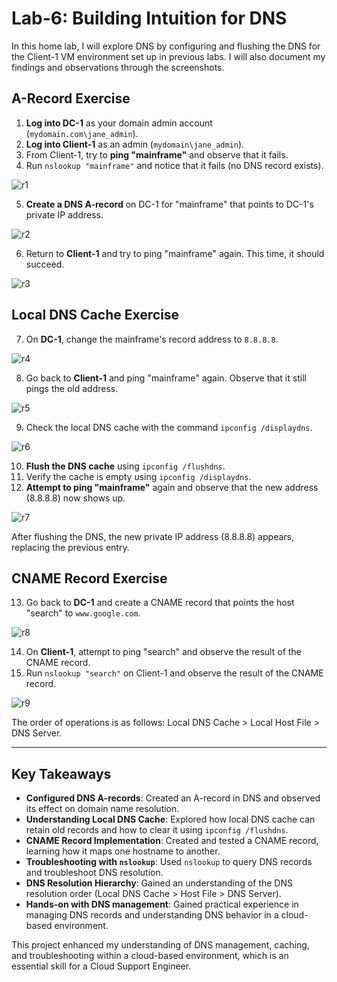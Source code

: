 # Lab-6: Building Intuition for DNS

In this home lab, I will explore DNS by configuring and flushing the DNS for the Client-1 VM environment set up in previous labs. I will also document my findings and observations through the screenshots.

## A-Record Exercise

1. **Log into DC-1** as your domain admin account (`mydomain.com\jane_admin`).
2. **Log into Client-1** as an admin (`mydomain\jane_admin`).
3. From Client-1, try to **ping "mainframe"** and observe that it fails.
4. Run `nslookup "mainframe"` and notice that it fails (no DNS record exists).

![r1](https://github.com/user-attachments/assets/2507debe-9932-43d3-9136-cb94e40e90eb)

5. **Create a DNS A-record** on DC-1 for "mainframe" that points to DC-1's private IP address.

![r2](https://github.com/user-attachments/assets/b0234660-2d33-4509-8325-98128b75298b)

6. Return to **Client-1** and try to ping "mainframe" again. This time, it should succeed.

![r3](https://github.com/user-attachments/assets/030aca57-b1ad-4204-933e-94b74f354922)

## Local DNS Cache Exercise

7. On **DC-1**, change the mainframe's record address to `8.8.8.8`.

![r4](https://github.com/user-attachments/assets/b01f5e6f-b5cd-44d1-a25a-fb403c435ed4)

8. Go back to **Client-1** and ping "mainframe" again. Observe that it still pings the old address.

![r5](https://github.com/user-attachments/assets/2112f232-0bcc-425e-bc54-43c0490f9218)

9. Check the local DNS cache with the command `ipconfig /displaydns`.

![r6](https://github.com/user-attachments/assets/67d4fdc1-9861-45bc-9cb9-b894197c9ce5)

10. **Flush the DNS cache** using `ipconfig /flushdns`.
11. Verify the cache is empty using `ipconfig /displaydns`.
12. **Attempt to ping "mainframe"** again and observe that the new address (8.8.8.8) now shows up.

![r7](https://github.com/user-attachments/assets/68b00a94-178b-43b4-8444-0f7ca11623f8)

   After flushing the DNS, the new private IP address (8.8.8.8) appears, replacing the previous entry.

## CNAME Record Exercise

13. Go back to **DC-1** and create a CNAME record that points the host "search" to `www.google.com`.

![r8](https://github.com/user-attachments/assets/e0f8d84b-f107-4feb-9df1-6f516ebe86ca)

14. On **Client-1**, attempt to ping "search" and observe the result of the CNAME record.
15. Run `nslookup "search"` on Client-1 and observe the result of the CNAME record.

![r9](https://github.com/user-attachments/assets/f1fc62a3-95fc-45d1-b154-7d9ef04e3e8e)

The order of operations is as follows: Local DNS Cache > Local Host File > DNS Server.

---

## Key Takeaways

- **Configured DNS A-records**: Created an A-record in DNS and observed its effect on domain name resolution.
- **Understanding Local DNS Cache**: Explored how local DNS cache can retain old records and how to clear it using `ipconfig /flushdns`.
- **CNAME Record Implementation**: Created and tested a CNAME record, learning how it maps one hostname to another.
- **Troubleshooting with `nslookup`**: Used `nslookup` to query DNS records and troubleshoot DNS resolution.
- **DNS Resolution Hierarchy**: Gained an understanding of the DNS resolution order (Local DNS Cache > Host File > DNS Server).
- **Hands-on with DNS management**: Gained practical experience in managing DNS records and understanding DNS behavior in a cloud-based environment.

This project enhanced my understanding of DNS management, caching, and troubleshooting within a cloud-based environment, which is an essential skill for a Cloud Support Engineer.
